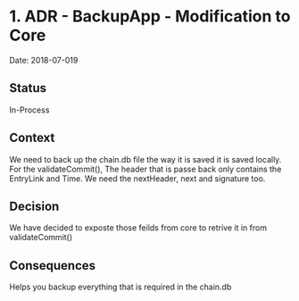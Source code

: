 # 1. ADR - BackupApp - Modification to Core

Date: 2018-07-019

## Status

In-Process

## Context

We need to back up the chain.db file the way it is saved it is saved locally.
For the validateCommit(), The header that is passe back only contains the EntryLink and Time.
We need the nextHeader, next and signature too.


## Decision

We have decided to exposte those feilds from core to retrive it in from validateCommit()

## Consequences

Helps you backup everything that is required in the chain.db
